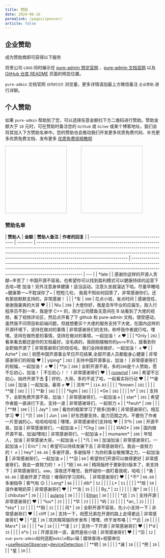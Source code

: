 ```yaml
---
title: 赞助
date: 2024-06-16
permalink: /pages/sponsor/
article: false
---
```


## 企业赞助

成为赞助商即可获得以下服务

将贵公司 `LOGO` 同时展示在 [pure-admin 预览官网](https://pure-admin.github.io/vue-pure-admin) 、[pure-admin 文档官网](https://pure-admin.github.io/pure-admin-doc/) 以及 [GitHub 仓库 README](https://github.com/pure-admin/vue-pure-admin/blob/main/README.md) 页面的明显位置。

`pure-admin` 文档官网 `日均约3万` 浏览量，更多详情请加最上方微信备注 `企业赞助` 进行详聊。

## 个人赞助

如果 `pure-admin` 帮助到了您，可以选择任意金额扫下方二维码进行赞助。赞助金额大于 `10` 元时，可在赞助时备注您的 `Github` 或 `Gitee` 或某个博客地址，我们会将其加入下方赞助名单中。您的赞助也会推动我们开发更多优质免费代码、补充更多优质免费文档、发布更多 [优质免费视频教程](https://space.bilibili.com/301103230)

<div>
<img :src="$withBase('/img/support/ali.png')" width="200px" height="220px" />
&nbsp;&nbsp;&nbsp;&nbsp;&nbsp;&nbsp;&nbsp;&nbsp;&nbsp;&nbsp;
<img :src="$withBase('/img/support/wx.jpg')" width="200px" height="220px" />
</div>

### 赞助名单

| **赞助人**                              | **金额** | **赞助人备注**                                                                                                                                                                                                                                                                           | **作者的回复**                                                                                                                                                                                                    |
| --------------------------------------- | -------- | ---------------------------------------------------------------------------------------------------------------------------------------------------------------------------------------------------------------------------------------------------------------------------------------- | ----------------------------------------------------------------------------------------------------------------------------------------------------------------------------------------------------------------- | --- |
| \*late                                  |          | 感谢你这样的开源人贡献~辛苦了！中国开源不容易。也希望你可以找到盈利模式可以健康持续的运营下去哈~嗯 加油！另外注意身体健康！适当运动。注意久坐就溜达下哈。尽量早睡哈~健康第一~不耽误你了~                                                                                                 | 短短几句， 我竟不知如何回答了，非常感谢你们，还有那些默默支持的，非常感谢！                                                                                                                                       |     |
| \*车                                    | `300`    | 花点小钱，省点时间                                                                                                                                                                                                                                                                       | 感谢信任，谢谢我豪爽的大哥 ❤️                                                                                                                                                                                     |     |
| Niu                                     | `298`    | 大佬你好，我是去年毕业的应届生，刚入行程序员不到一年，我是学 C++ 的，刚才公司摸鱼无意间在 B 站看到了大佬的视频，看了视频评论区，然后点开看了下 github 和 pure-admin 文档，很受感动，虽然我不问项目和前端问题，但就想要买个大佬的服务支持下大佬，在国内这样的开源环境下，坚持在做对的事情 | 非常感谢哥们的支持，称呼我作者就行哈，嘿嘿。坚持在做热爱的事情，坚持在做对的事情，一起加油！ ✊ ❤️                                                                                                                |     |
| \*Only                                  | `202`    | 看来看去都还是你的文档最好。没毛病的，我刚刚接触你的`pure`不久，就看到你全职做开源了                                                                                                                                                                                                     | 非常感谢哥们的信任哈，我们会持续做好，一起加油！ ✊ ❤️                                                                                                                                                            |
| Azhe\*                                  | `202`    | 祝愿中国开源事业早日开花结果,全部开源人员都能身心健康                                                                                                                                                                                                                                    | 非常感谢哥们的祝福 ❤️                                                                                                                                                                                             |
| yiping\*                                | `202`    | 支持中国开源事业，加油！                                                                                                                                                                                                                                                                 | 非常感谢哥们的祝福，一起加油！ ✊ ❤️                                                                                                                                                                              |
| \*\*jc                                  | `200`    | 全职开源不易，多的`200`是个人赞助，愿不忘初心，加油！                                                                                                                                                                                                                                    | 不忘初心！！！非常感谢哥们 ❤️                                                                                                                                                                                     |
| [ruowind](https://github.com/ruowind)   | `188`    | 希望不忘初心，始终开源下去 👏                                                                                                                                                                                                                                                            | 好的，大哥。多的不说了哈，一起看实际行动 ❤️                                                                                                                                                                       |
| \*\*豪                                  | `188`    | 加油                                                                                                                                                                                                                                                                                     | 一起加油，豪哥 ✊ ❤️                                                                                                                                                                                              |
| 流年\*\*                                | `114.83` |                                                                                                                                                                                                                                                                                          |                                                                                                                                                                                                                   |
| \*known                                 | `102`    |                                                                                                                                                                                                                                                                                          |                                                                                                                                                                                                                   |
| \*\*俊                                  | `102`    |                                                                                                                                                                                                                                                                                          |                                                                                                                                                                                                                   |
| \*\*新                                  | `102`    |                                                                                                                                                                                                                                                                                          |                                                                                                                                                                                                                   |
| \*light                                 | `102`    |                                                                                                                                                                                                                                                                                          |                                                                                                                                                                                                                   |
| \*Ge                                    | `102`    |                                                                                                                                                                                                                                                                                          |                                                                                                                                                                                                                   |
| h\*                                     | `101`    | 支持下，全职免费开源不易，加油！                                                                                                                                                                                                                                                         | 非常感谢哥们，一起加油 ✊                                                                                                                                                                                         |
| star\*                                  | `101`    | 希望作者能一直进行下去，支持一波                                                                                                                                                                                                                                                         | 非常感谢哥们，一起努力 ✊                                                                                                                                                                                         |
| \*fwuh\*                                | `100`    |                                                                                                                                                                                                                                                                                          |                                                                                                                                                                                                                   |
| \*\*林                                  | `100`    |                                                                                                                                                                                                                                                                                          |                                                                                                                                                                                                                   |
| Jay\*                                   | `100`    | 看你的框架学习了很多[抱拳]                                                                                                                                                                                                                                                               | 非常感谢哥们，相互学习 ❤️                                                                                                                                                                                         |
| \*贝                                    | `100`    |
| Jun                                     | `100`    | 好东西要支持，能力范围之内，不要伤了作者一片至诚的心，哈哈哈哈哈                                                                                                                                                                                                                         | 嘿嘿，非常感谢哥们支持哈 ❤️                                                                                                                                                                                       |
| S\*h                                    | `100`    | 开源不易，加油                                                                                                                                                                                                                                                                           | 非常感谢哥们，一起加油 ✊                                                                                                                                                                                         |
| \*Chg                                   | `100`    |                                                                                                                                                                                                                                                                                          |                                                                                                                                                                                                                   |
| XIAO\*                                  | `100`    | 国内做开源不易，加油[嘿哈]                                                                                                                                                                                                                                                               | 非常感谢哥们，一起加油 ✊                                                                                                                                                                                         |
| mumaren\*                               | `100`    | 年轻人，加油                                                                                                                                                                                                                                                                             | 非常感谢大哥，一起加油 ✊                                                                                                                                                                                         |
| \*凡                                    | `99`     | 加油加油                                                                                                                                                                                                                                                                                 | 非常感谢哥们，一起加油 ✊                                                                                                                                                                                         |
| Eric\*                                  | `70`     | 希望可以持续发展下去                                                                                                                                                                                                                                                                     | 非常感谢哥们，我会一直努力的！ ✊                                                                                                                                                                                 |
| hey\*                                   | `68.66`  | 多谢开源，多谢指导！为你的事业敬微薄之力，一起加油 👏                                                                                                                                                                                                                                    | 非常感谢哥们，一起加油 ✊                                                                                                                                                                                         |
| \*\*羽                                  | `68`     | 希望你们开源可以做得更好                                                                                                                                                                                                                                                                 | 非常感谢哥们，我会一直努力的！ ✊                                                                                                                                                                                 |
| \*刚                                    | `66.66`  | 精简版终于更新到`5`版本了，来支持下                                                                                                                                                                                                                                                      | 非常感谢哥们。`emm`，深夜还不睡觉，我怀疑你一直盯着我呢，哈哈                                                                                                                                                     |
| \*勇                                    | `66.66`  | 感谢开源了项目！难得的学习资料。                                                                                                                                                                                                                                                         | 非常感谢哥们 ❤️                                                                                                                                                                                                   |
| \*不\*                                  | `66.60`  | 多谢指导                                                                                                                                                                                                                                                                                 | 客气啦 😉                                                                                                                                                                                                         |
| Leng\*                                  | `66`     |                                                                                                                                                                                                                                                                                          |                                                                                                                                                                                                                   |
| dib\*                                   | `52`     |                                                                                                                                                                                                                                                                                          |                                                                                                                                                                                                                   |
| L\*                                     | `51`     |                                                                                                                                                                                                                                                                                          |                                                                                                                                                                                                                   |
| \*\*旭                                  | `50`     | 请作者喝奶茶                                                                                                                                                                                                                                                                             | 非常感谢哥们 ❤️                                                                                                                                                                                                   |
| \*\*浩                                  | `35`     |                                                                                                                                                                                                                                                                                          |                                                                                                                                                                                                                   |
| By\_\*                                  | `32`     |                                                                                                                                                                                                                                                                                          |                                                                                                                                                                                                                   |     |
| 海\*                                    | `30`     |                                                                                                                                                                                                                                                                                          |                                                                                                                                                                                                                   |     |
| chibutao\*                              | `30`     |                                                                                                                                                                                                                                                                                          |                                                                                                                                                                                                                   |     |
| [aulang](https://github.com/aulang)     | `30`     |                                                                                                                                                                                                                                                                                          |                                                                                                                                                                                                                   |     |
| [Ethan](https://github.com/Ethan-Chase) | `30`     |                                                                                                                                                                                                                                                                                          |                                                                                                                                                                                                                   |     |
| \*远                                    | `25`     | 支持开源                                                                                                                                                                                                                                                                                 | 非常感谢哥们 ❤️                                                                                                                                                                                                   |
| \*luu\*                                 | `23`     |                                                                                                                                                                                                                                                                                          |                                                                                                                                                                                                                   |
| \*华                                    | `23`     |                                                                                                                                                                                                                                                                                          |                                                                                                                                                                                                                   |
| \*屿                                    | `22`     |                                                                                                                                                                                                                                                                                          |                                                                                                                                                                                                                   |
| \*an\_                                  | `22`     |                                                                                                                                                                                                                                                                                          |                                                                                                                                                                                                                   |
| \*sky\*                                 | `22`     |                                                                                                                                                                                                                                                                                          |                                                                                                                                                                                                                   |
| \*\*刚                                  | `22`     |                                                                                                                                                                                                                                                                                          |                                                                                                                                                                                                                   |
| 风\*                                    | `20`     | 全职开源不容易，先小小支持一下                                                                                                                                                                                                                                                           | 非常感谢哥们 ❤️                                                                                                                                                                                                   |
| cliff                                   | `20`     | 支持一下，祝愿兄弟在开源的路上走得更远                                                                                                                                                                                                                                                   | 非常感谢哥们 ❤️                                                                                                                                                                                                   |
| \*蓝                                    | `20`     | 欢庆精简版同步发布                                                                                                                                                                                                                                                                       | 嘿嘿，终于发布咯                                                                                                                                                                                                  |
| \*\*远                                  | `20`     |                                                                                                                                                                                                                                                                                          |                                                                                                                                                                                                                   |
| Marx\*                                  | `18`     |                                                                                                                                                                                                                                                                                          |                                                                                                                                                                                                                   |
| \*w                                     | `18`     |                                                                                                                                                                                                                                                                                          |
| \*\*凌                                  | `17`     | 支持一下开源                                                                                                                                                                                                                                                                             | 非常感谢哥们 ❤️                                                                                                                                                                                                   |
| f\*d                                    | `15`     |                                                                                                                                                                                                                                                                                          |                                                                                                                                                                                                                   |
| e\*o                                    | `15`     | 开源支持一波，虽然是些小钱                                                                                                                                                                                                                                                               | 非常感谢哥们 ❤️                                                                                                                                                                                                   |
| \*羽                                    | `12`     | `vue-pure-admin`如何适配`mobile`和`pc`端                                                                                                                                                                                                                                                 | 媒体查询+视窗单位+[useResizeObserver](https://pure-admin-utils.netlify.app/hooks/useResizeObserver/useResizeObserver)+[deviceDetection](https://pure-admin-utils.netlify.app/utils/device/device#devicedetection) |
| \*\*明                                  | `10`     |                                                                                                                                                                                                                                                                                          |                                                                                                                                                                                                                   |
| \*澜                                    | `10`     |                                                                                                                                                                                                                                                                                          |
| \*熊                                    | `10`     |                                                                                                                                                                                                                                                                                          |
| \*星                                    | `10`     |                                                                                                                                                                                                                                                                                          |
